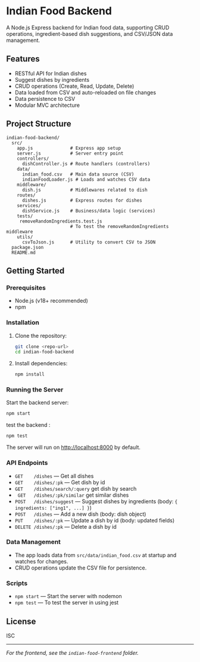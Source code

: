 # Indian Food Backend

A Node.js Express backend for Indian food data, supporting CRUD operations, ingredient-based dish suggestions, and CSV/JSON data management.

## Features

- RESTful API for Indian dishes
- Suggest dishes by ingredients
- CRUD operations (Create, Read, Update, Delete)
- Data loaded from CSV and auto-reloaded on file changes
- Data persistence to CSV
- Modular MVC architecture

## Project Structure

```
indian-food-backend/
  src/
    app.js              # Express app setup
    server.js           # Server entry point
    controllers/
      dishController.js # Route handlers (controllers)
    data/
      indian_food.csv   # Main data source (CSV)
      indianFoodLoader.js # Loads and watches CSV data
    middleware/
      dish.js           # Middlewares related to dish
    routes/
      dishes.js         # Express routes for dishes
    services/
      dishService.js    # Business/data logic (services)
    tests/
     removeRandomIngredients.test.js 
                        # To test the removeRandomIngredients middleware
    utils/
      csvToJson.js      # Utility to convert CSV to JSON
  package.json
  README.md
```

## Getting Started

### Prerequisites

- Node.js (v18+ recommended)
- npm

### Installation

1. Clone the repository:
   ```sh
   git clone <repo-url>
   cd indian-food-backend
   ```
2. Install dependencies:
   ```sh
   npm install
   ```

### Running the Server

Start the backend server:

```sh
npm start
```
test the backend :

```sh
npm test
```

The server will run on [http://localhost:8000](http://localhost:8000) by default.

### API Endpoints

- `GET    /dishes` — Get all dishes
- `GET    /dishes/:pk` — Get dish by id
- `GET    /dishes/search/:query` get dish by search
- ` GET   /dishes/:pk/similar` get similar dishes
- `POST   /dishes/suggest` — Suggest dishes by ingredients (body: `{ ingredients: ["ing1", ...] }`)
- `POST   /dishes` — Add a new dish (body: dish object)
- `PUT    /dishes/:pk` — Update a dish by id (body: updated fields)
- `DELETE /dishes/:pk` — Delete a dish by id

### Data Management

- The app loads data from `src/data/indian_food.csv` at startup and watches for changes.
- CRUD operations update the CSV file for persistence.

### Scripts

- `npm start` — Start the server with nodemon
- `npm test` — To test the server in using jest

## License

ISC

---

_For the frontend, see the `indian-food-frontend` folder._
